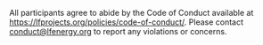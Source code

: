 All participants agree to abide by the Code of Conduct available at https://lfprojects.org/policies/code-of-conduct/. Please contact conduct@lfenergy.org to report any violations or concerns.
